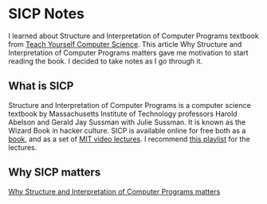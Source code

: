 # SICP Notes
I learned about Structure and Interpretation of Computer Programs textbook from [Teach Yourself Computer Science](https://teachyourselfcs.com/#programming). This article Why Structure and Interpretation of Computer Programs matters gave me motivation to start reading the book. I decided to take notes as I go through it.

## What is SICP
Structure and Interpretation of Computer Programs is a computer science textbook by Massachusetts Institute of Technology professors Harold Abelson and Gerald Jay Sussman with Julie Sussman. It is known as the Wizard Book in hacker culture. SICP is available online for free both as a [book](https://mitpress.mit.edu/sites/default/files/sicp/full-text/book/book.html), and as a set of [MIT video lectures](http://ocw.mit.edu/courses/electrical-engineering-and-computer-science/6-001-structure-and-interpretation-of-computer-programs-spring-2005/video-lectures/). I recommend [this playlist](https://www.youtube.com/playlist?list=PL7BcsI5ueSNFPCEisbaoQ0kXIDX9rR5FF) for the lectures.

## Why SICP matters
[Why Structure and Interpretation of Computer Programs matters](https://people.eecs.berkeley.edu/~bh/sicp.html)

